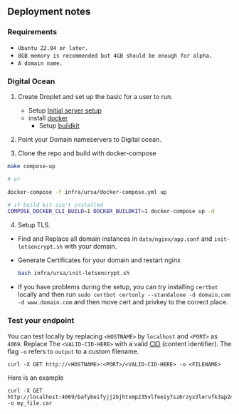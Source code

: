 ## Deployment notes

### Requirements
- `Ubuntu 22.04 or later.`
- `8GB memory is recommended but 4GB should be enough for alpha.`	
- `A domain name.`

### Digital Ocean

1. Create Droplet and set up the basic for a user to run.
    - Setup [Initial server setup](https://www.digitalocean.com/community/tutorials/initial-server-setup-with-ubuntu-22-04)
    - install [docker](https://www.digitalocean.com/community/tutorials/how-to-install-and-use-docker-on-ubuntu-22-04)
        -  Setup [buildkit](https://docs.docker.com/develop/develop-images/build_enhancements/)

2. Point your Domain nameservers to Digital ocean.

3. Clone the repo and build with docker-compose
  ```sh
  make compose-up 

  # or

  docker-compose -f infra/ursa/docker-compose.yml up

  # if build kit isn't installed
  COMPOSE_DOCKER_CLI_BUILD=1 DOCKER_BUILDKIT=1 docker-compose up -d
  ```

4. Setup TLS.

- Find and Replace all domain instances in `data/nginx/app.conf` and `init-letsencrypt.sh` with your domain.

- Generate Certificates for your domain and restart nginx

  ```sh
  bash infra/ursa/init-letsencrypt.sh
  ```

- If you have problems during the setup, you can try installing `certbot` locally and then run `sudo certbot certonly --standalone -d domain.com -d www.domain.com` and then move cert and privkey to the correct place.

### Test your endpoint

You can test locally by replacing `<HOSTNAME>` by `localhost` and `<PORT>` as `4069`. Replace The `<VALID-CID-HERE>` with a valid [CID](https://docs.ipfs.tech/concepts/content-addressing/) (content identifier). The flag `-o` refers to `output` to a custom filename.

```
curl -X GET http://<HOSTNAME>:<PORT>/<VALID-CID-HERE> -o <FILENAME>
```

Here is an example

```
curl -X GET http://localhost:4069/bafybeifyjj2bjhtxmp235vlfeeiy7sz6rzyx3lervfk3ap2nyn4rggqgei  -o my_file.car
```